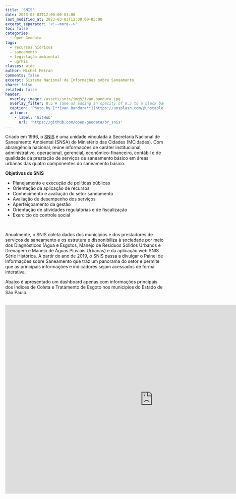 ```yaml
---
title: 'SNIS'
date: 2023-03-03T12:00:00-03:00
last_modified_at: 2023-03-03T12:00:00-03:00
excerpt_separator: '<!--more-->'
toc: false
categories:
  - Open Geodata
tags:
  - recursos hídricos
  - saneamento
  - legislação ambiental
  - ugrhis
classes: wide
author: Michel Metran
comments: false
excerpt: Sistema Nacional de Informações sobre Saneamento
share: false
related: false
header:
  overlay_image: /assets/snis/imgs/ivan-bandura.jpg
  overlay_filter: 0.5 # same as adding an opacity of 0.5 to a black background
  caption: 'Photo by [**Ivan Bandura**](https://unsplash.com/@unstable_affliction?utm_source=unsplash&utm_medium=referral&utm_content=creditCopyText) on [Unsplash](https://unsplash.com/s/photos/sewage?utm_source=unsplash&utm_medium=referral&utm_content=creditCopyText)'
  actions:
    - label: 'GitHub'
      url: 'https://github.com/open-geodata/br_snis'
---
```


Criado em 1996, o [SNIS](https://www.gov.br/mdr/pt-br/assuntos/saneamento/snis) é uma unidade vinculada à Secretaria Nacional de Saneamento Ambiental (SNSA) do Ministério das Cidades (MCidades). Com abrangência nacional, reúne informações de caráter institucional, administrativo, operacional, gerencial, econômico-financeiro, contábil e de qualidade da prestação de serviços de saneamento básico em áreas urbanas das quatro componentes do saneamento básico.

**Objetivos do SNIS**

- Planejamento e execução de políticas públicas
- Orientação da aplicação de recursos
- Conhecimento e avaliação do setor saneamento
- Avaliação de desempenho dos serviços
- Aperfeiçoamento da gestão
- Orientação de atividades regulatórias e de fiscalização
- Exercício do controle social

<br>

Anualmente, o SNIS coleta dados dos municípios e dos prestadores de serviços de saneamento e os estrutura e disponibiliza à sociedade por meio dos Diagnósticos (Água e Esgotos, Manejo de Resíduos Sólidos Urbanos e Drenagem e Manejo de Águas Pluviais Urbanas) e da aplicação web SNIS Série Histórica. A partir do ano de 2019, o SNIS passa a divulgar o Painel de Informações sobre Saneamento que traz um panorama do setor e permite que as principais informações e indicadores sejam acessados de forma interativa.

Abaixo é apresentado um dashboard apenas com informações principais dos Índices de Coleta e Tratamento de Esgoto nos municípios do Estado de São Paulo.

<br>

<iframe title="Report Section" width="936" height="600" src="https://app.powerbi.com/view?r=eyJrIjoiZTUxNDQ2ODctNzUwZi00NTYwLTk2NTAtOGJjYzI1YWZlYTQyIiwidCI6IjJkYmQ4NDk5LTUwOGQtNGI3Ni1hMzFkLWNhMzljYjNkOGYxZCJ9" frameborder="0" allowFullScreen="true"></iframe>
